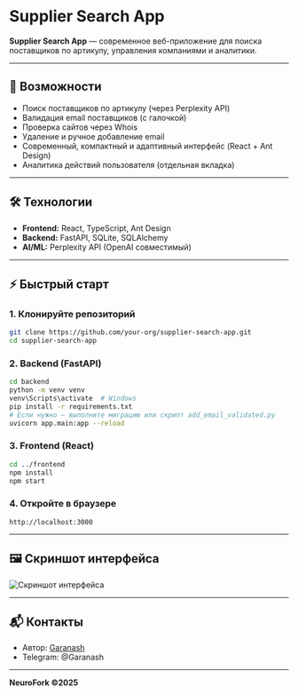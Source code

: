 # Supplier Search App

**Supplier Search App** — современное веб-приложение для поиска поставщиков по артикулу, управления компаниями и аналитики.

---

## 🚀 Возможности
- Поиск поставщиков по артикулу (через Perplexity API)
- Валидация email поставщиков (с галочкой)
- Проверка сайтов через Whois
- Удаление и ручное добавление email
- Современный, компактный и адаптивный интерфейс (React + Ant Design)
- Аналитика действий пользователя (отдельная вкладка)

---

## 🛠️ Технологии
- **Frontend:** React, TypeScript, Ant Design
- **Backend:** FastAPI, SQLite, SQLAlchemy
- **AI/ML:** Perplexity API (OpenAI совместимый)

---

## ⚡ Быстрый старт

### 1. Клонируйте репозиторий
```bash
git clone https://github.com/your-org/supplier-search-app.git
cd supplier-search-app
```

### 2. Backend (FastAPI)
```bash
cd backend
python -m venv venv
venv\Scripts\activate  # Windows
pip install -r requirements.txt
# Если нужно — выполните миграцию или скрипт add_email_validated.py
uvicorn app.main:app --reload
```

### 3. Frontend (React)
```bash
cd ../frontend
npm install
npm start
```

### 4. Откройте в браузере
```
http://localhost:3000
```

---

## 🖼️ Скриншот интерфейса

![Скриншот интерфейса](#) <!-- Добавьте свой скриншот сюда -->

---

## 📬 Контакты
- Автор: [Garanash](mailto:dolgov_am@mail.ru)
- Telegram: @Garanash

---

**NeuroFork ©2025** 